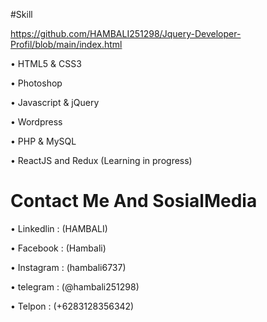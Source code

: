 #Skill

https://github.com/HAMBALI251298/Jquery-Developer-Profil/blob/main/index.html
      
• HTML5 & CSS3 

• Photoshop 

• Javascript & jQuery 

• Wordpress 

• PHP & MySQL

• ReactJS and Redux (Learning in progress) 

# Contact Me And SosialMedia 

• Linkedlin : (HAMBALI)

• Facebook  : (Hambali)

• Instagram : (hambali6737)

• telegram  : (@hambali251298)

• Telpon    : (+6283128356342)
